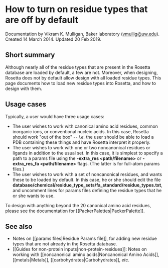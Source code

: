 # How to turn on residue types that are off by default
Documentation by Vikram K. Mulligan, Baker laboratory (vmullig@uw.edu).  Created 14 March 2014.  Updated 20 Feb 2019.

## Short summary
Although nearly all of the residue types that are present in the Rosetta database are loaded by default, a few are not.  Moreover, when designing, Rosetta does not by default allow design with all loaded residue types.  This page documents how to load new residue types into Rosetta, and how to design with them.

## Usage cases
Typically, a user would have three usage cases:
* The user wishes to work with canonical amino acid residues, common inorganic ions, or conventional nucleic acids.  In this case, Rosetta should work "out of the box" -- _i.e._ the user should be able to load a PDB containing these things and have Rosetta interpret it properly.
* The user wishes to work with one or two noncanonical residues or ligands in addition to the usual set.  In this case, it is simplest to specify a path to a params file using the **-extra_res <path/filename>** or **-extra_res_fa <path/filename>** flags.  (The latter is for full-atom params files.)
* The user wishes to work with a set of noncanonical residues, and wants these to be loaded by default.  In this case, he or she should edit the file **database/chemical/residue_type_sets/fa_standard/residue_types.txt**, and uncomment lines for params files defining the residue types that he or she wants to use.

To design with anything beyond the 20 canonical amino acid residues, please see the documentation for [[PackerPalettes|PackerPalette]].

## See also

* Notes on [[params files|Residue Params file]], for adding new residue types that are not already in the Rosetta database.
* [[Guides for non-protein inputs|non-protein-residues]]: Notes on working with [[noncanonical amino acids|Noncanonical Amino Acids]], [[metals|Metals]], [[carbohydrates|Carbohydrates]], _etc_.

